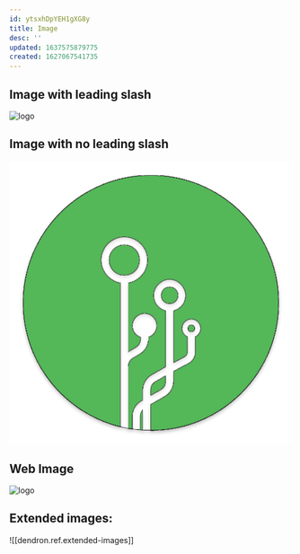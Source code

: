 ```yaml
---
id: ytsxhDpYEH1gXG8y
title: Image
desc: ''
updated: 1637575879775
created: 1627067541735
---
```



## Image with leading slash
![logo](/assets/images/logo.png)

## Image with no leading slash
![logo](assets/images/logo.png)

## Web Image

![logo](https://uploads-ssl.webflow.com/603b08fa990eb31d7e66a8dc/60472ad03bb4cf4f58d61802_Dendron%202D.png)

## Extended images:
![[dendron.ref.extended-images]]